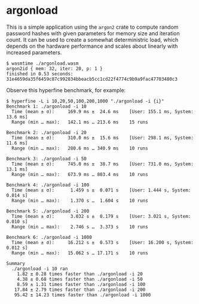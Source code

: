 # argonload

This is a simple application using the `argon2` crate to compute random password hashes
with given parameters for memory size and iteration count. It can be used to create a
somewhat deterministric load, which depends on the hardware performance and scales
about linearly with increased parameters.

```
$ wasmtime ./argonload.wasm
argon2id { mem: 32, iter: 20, p: 1 }
finished in 0.53 seconds: 31e4659da35f6459c87c992834bbeacb5cc1cd22f4774c9b9a9fac47703480c3
```

Observe this hyperfine benchmark, for example:

```
$ hyperfine -L i 10,20,50,100,200,1000 "./argonload -i {i}"
Benchmark 1: ./argonload -i 10
  Time (mean ± σ):     169.9 ms ±  24.6 ms    [User: 155.1 ms, System: 13.6 ms]
  Range (min … max):   142.1 ms … 213.6 ms    15 runs

Benchmark 2: ./argonload -i 20
  Time (mean ± σ):     310.0 ms ±  15.6 ms    [User: 298.1 ms, System: 11.6 ms]
  Range (min … max):   280.6 ms … 340.9 ms    10 runs

Benchmark 3: ./argonload -i 50
  Time (mean ± σ):     745.0 ms ±  38.7 ms    [User: 731.0 ms, System: 13.1 ms]
  Range (min … max):   673.9 ms … 803.4 ms    10 runs

Benchmark 4: ./argonload -i 100
  Time (mean ± σ):      1.459 s ±  0.071 s    [User: 1.444 s, System: 0.014 s]
  Range (min … max):    1.370 s …  1.604 s    10 runs

Benchmark 5: ./argonload -i 200
  Time (mean ± σ):      3.032 s ±  0.179 s    [User: 3.021 s, System: 0.010 s]
  Range (min … max):    2.746 s …  3.373 s    10 runs

Benchmark 6: ./argonload -i 1000
  Time (mean ± σ):     16.212 s ±  0.573 s    [User: 16.200 s, System: 0.012 s]
  Range (min … max):   15.062 s … 17.171 s    10 runs

Summary
  ./argonload -i 10 ran
    1.82 ± 0.28 times faster than ./argonload -i 20
    4.38 ± 0.68 times faster than ./argonload -i 50
    8.59 ± 1.31 times faster than ./argonload -i 100
   17.84 ± 2.79 times faster than ./argonload -i 200
   95.42 ± 14.23 times faster than ./argonload -i 1000
```
